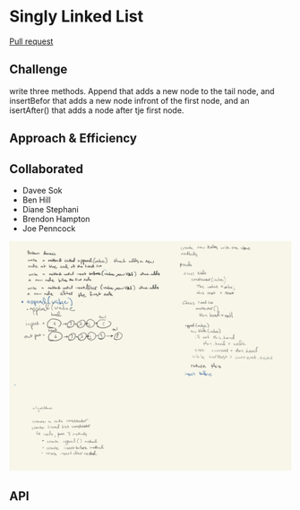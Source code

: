 # Singly Linked List
<!-- Short summary or background information -->
[Pull request](https://github.com/Chris-Bortel/data-structures-and-algorithms/pull/36)
## Challenge
<!-- Description of the challenge -->
write three methods. Append that adds a new node to the tail node, and insertBefor that adds a new node infront of the first node, and an isertAfter() that adds a node after tje first node.

## Approach & Efficiency
<!-- What approach did you take? Why? What is the Big O space/time for this approach? -->

## Collaborated
- Davee Sok
- Ben Hill
- Diane Stephani
- Brendon Hampton
- Joe Penncock

![](linked-lists-lap-06.png)
## API
<!-- Description of each method publicly available to your Linked List -->